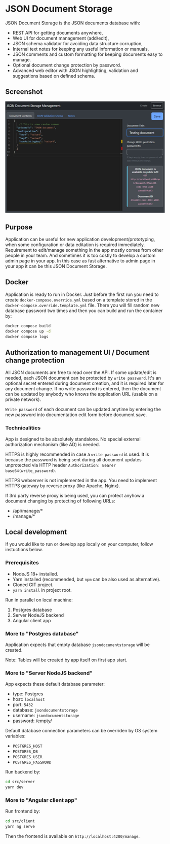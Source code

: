 JSON Document Storage
=====================

JSON Document Storage is the JSON documents database with:

- REST API for getting documents anywhere,
- Web UI for document management (add/edit),
- JSON schema validator for avoiding data structure corruption,
- Internal text notes for keeping any useful information or manuals,
- JSON comments and custom formatting for keeping documents easy to manage.
- Optional document change protection by password.
- Advanced web editor with JSON highlighting, validation and suggestions based on defined schema.

Screenshot
----------

![Screenshot: Document edit](./app-screnshot1.jpg)

Purpose
-------

Application can be useful for new application development/prototyping, when some configuration or data editation is required
immediately. Requirement to edit/manage something in the app mostly comes from other people in your team. And sometimes it is
too costly to develop a custom admin page in your app. In this case as fast alternative to admin page in your app it can be
this JSON Document Storage.

Docker
------

Application is ready to run in Docker. Just before the first run you need to create `docker-compose.override.yml`
based on a template stored in the `docker-compose.override.template.yml` file. There you will fill random new database password
two times and then you can build and run the container by:

```bash
docker compose build
docker compose up -d
docker compose logs
```

Authorization to management UI / Document change protection
------------------------------------------------------------

All JSON documents are free to read over the API. If some update/edit is needed, each JSON document can be protected
by `write password`. It's an optional secret entered during document creation, and it is required later for any document change.
If no write password is entered, then the document can be updated by anybody who knows the application URL
(usable on a private network).

`Write password` of each document can be updated anytime by entering the new password into documentation edit form
before document save.

### Technicalities

App is designed to be absolutely standalone. No special external authorization mechanism (like AD) is needed.

HTTPS is highly recommended in case a `write password` is used. It is because the password is being sent during
all document updates unprotected via HTTP header `Authorization: Bearer base64(write_password)`.

HTTPS webserver is not implemented in the app. You need to implement HTTPS gateway by reverse proxy (like Apache, Nginx).

If 3rd party reverse proxy is being used, you can protect anyhow a document changing by protecting of following URLs:

 - /api/manage/*
 - /manage/*
 
Local development
-----------------

If you would like to run or develop app locally on your computer, follow instuctions below.

### Prerequisites

- NodeJS 18+ installed.
- Yarn installed (recommended, but `npm` can be also used as alternative).
- Cloned GIT project.
- `yarn install` in project root.

Run in parallel on local machine:

1) Postgres database
2) Server NodeJS backend
3) Angular client app

### More to "Postgres database"

Application expects that empty database `jsondocumentstorage` will be created.

Note: Tables will be created by app itself on first app start.

### More to "Server NodeJS backend"

App expects these default database parameter:

- type: Postgres
- host: `localhost`
- port: `5432`
- database: `jsondocumentstorage`
- username: `jsondocumentstorage`
- password: /empty/

Default database connection parameters can be overriden by OS system variables:

- `POSTGRES_HOST`
- `POSTGRES_DB`
- `POSTGRES_USER`
- `POSTGRES_PASSWORD`

Run backend by:

```bash
cd src/server
yarn dev
```

### More to "Angular client app"

Run frontend by:

```bash
cd src/client
yarn ng serve
```
Then the frontend is available on `http://localhost:4200/manage`.
